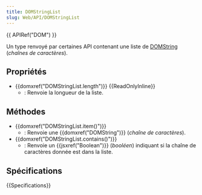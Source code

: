 ```yaml
---
title: DOMStringList
slug: Web/API/DOMStringList
---
```


{{ APIRef("DOM") }}

Un type renvoyé par certaines API contenant une liste de [DOMString](/fr/docs/Web/API/DOMString) (_chaînes de caractères_).

## Propriétés

- {{domxref("DOMStringList.length")}} {{ReadOnlyInline}}
  - : Renvoie la longueur de la liste.

## Méthodes

- {{domxref("DOMStringList.item()")}}
  - : Renvoie une {{domxref("DOMString")}} (_chaîne de caractères_).
- {{domxref("DOMStringList.contains()")}}
  - : Renvoie un {{jsxref("Boolean")}} (_booléen_) indiquant si la chaîne de caractères donnée est dans la liste.

## Spécifications

{{Specifications}}
